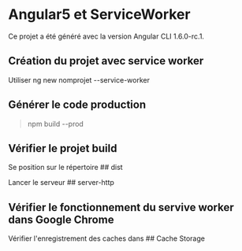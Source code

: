 # Angular5 et ServiceWorker

Ce projet a été généré avec la version Angular CLI 1.6.0-rc.1.

## Création du projet avec service worker

Utiliser ng new nomprojet --service-worker

## Générer le code production

> npm build --prod

## Vérifier le projet build

Se position sur le répertoire ## dist

Lancer le serveur ## server-http

## Vérifier le fonctionnement du servive worker dans Google Chrome

Vérifier l'enregistrement des caches dans ## Cache Storage
